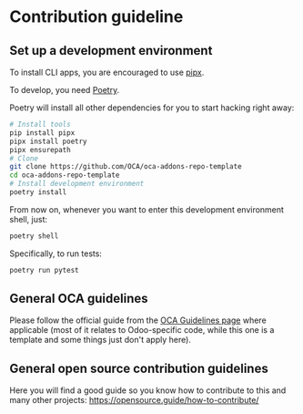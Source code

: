 # Contribution guideline

## Set up a development environment

To install CLI apps, you are encouraged to use [pipx](https://pipxproject.github.io/pipx/).

To develop, you need [Poetry](https://python-poetry.org/).

Poetry will install all other dependencies for you to start hacking right away:

```bash
# Install tools
pip install pipx
pipx install poetry
pipx ensurepath
# Clone
git clone https://github.com/OCA/oca-addons-repo-template
cd oca-addons-repo-template
# Install development environment
poetry install
```

From now on, whenever you want to enter this development environment shell, just:

```bash
poetry shell
```

Specifically, to run tests:

```bash
poetry run pytest
```

## General OCA guidelines

Please follow the official guide from the [OCA Guidelines page](https://odoo-community.org/page/contributing)
where applicable (most of it relates to Odoo-specific code, while this one is a template and some things just
don't apply here).

## General open source contribution guidelines

Here you will find a good guide so you know how to contribute to this and many other projects:
https://opensource.guide/how-to-contribute/
